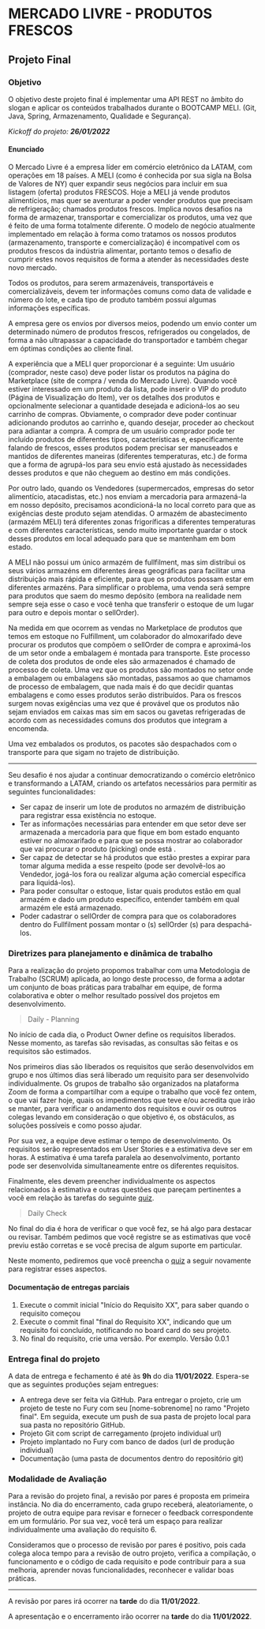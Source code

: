 # MERCADO LIVRE - PRODUTOS FRESCOS
## Projeto Final
### Objetivo
O objetivo deste projeto final é implementar uma API REST no âmbito do slogan e aplicar
os conteúdos trabalhados durante o BOOTCAMP MELI. (Git, Java, Spring, Armazenamento,
Qualidade e Segurança).

_Kickoff do projeto:_ ***26/01/2022***

#### Enunciado
O Mercado Livre é a empresa líder em comércio eletrônico da LATAM, com operações
em 18 países. A MELI (como é conhecida por sua sigla na Bolsa de Valores de NY) quer
expandir seus negócios para incluir em sua listagem (oferta) produtos FRESCOS. Hoje a MELI
já vende produtos alimentícios, mas quer se aventurar a poder vender produtos que precisam
de refrigeração; chamados produtos frescos. Implica novos desafios na forma de armazenar,
transportar e comercializar os produtos, uma vez que é feito de uma forma totalmente
diferente. O modelo de negócio atualmente implementado em relação à forma como
tratamos os nossos produtos (armazenamento, transporte e comercialização) é incompatível
com os produtos frescos da indústria alimentar, portanto temos o desafio de cumprir estes
novos requisitos de forma a atender às necessidades deste novo mercado.

Todos os produtos, para serem armazenáveis, transportáveis e comercializáveis,
devem ter informações comuns como data de validade e número do lote, e cada tipo de
produto também possui algumas informações específicas.

A empresa gere os envios por diversos meios, podendo um envio conter um
determinado número de produtos frescos, refrigerados ou congelados, de forma a não
ultrapassar a capacidade do transportador e também chegar em óptimas condições ao
cliente final.

A experiência que a MELI quer proporcionar é a seguinte: Um usuário (comprador,
neste caso) deve poder listar os produtos na página do Marketplace (site de compra / venda
do Mercado Livre). Quando você estiver interessado em um produto da lista, pode inserir o
VIP do produto (Página de Visualização do Item), ver os detalhes dos produtos e
opcionalmente selecionar a quantidade desejada e adicioná-los ao seu carrinho de compras.
Obviamente, o comprador deve poder continuar adicionando produtos ao carrinho e, quando
desejar, proceder ao checkout para adiantar a compra. A compra de um usuário comprador
pode ter incluído produtos de diferentes tipos, características e, especificamente falando de
frescos, esses produtos podem precisar ser manuseados e mantidos de diferentes maneiras
(diferentes temperaturas, etc.) de forma que a forma de agrupá-los para seu envio está
ajustado às necessidades desses produtos e que não cheguem ao destino em más
condições.

Por outro lado, quando os Vendedores (supermercados, empresas do setor
alimentício, atacadistas, etc.) nos enviam a mercadoria para armazená-la em nosso depósito,
precisamos acondicioná-la no local correto para que as exigências deste produto sejam
atendidas. O armazém de abastecimento (armazém MELI) terá diferentes zonas frigoríficas a
diferentes temperaturas e com diferentes características, sendo muito importante guardar o
stock desses produtos em local adequado para que se mantenham em bom estado.

A MELI não possui um único armazém de fullfilment, mas sim distribui os seus vários
armazéns em diferentes áreas geográficas para facilitar uma distribuição mais rápida e
eficiente, para que os produtos possam estar em diferentes armazéns. Para simplificar o
problema, uma venda será sempre para produtos que saem do mesmo depósito (embora na
realidade nem sempre seja esse o caso e você tenha que transferir o estoque de um lugar
para outro e depois montar o sellOrder).

Na medida em que ocorrem as vendas no Marketplace de produtos que temos em
estoque no Fulfillment, um colaborador do almoxarifado deve procurar os produtos que
compõem o sellOrder de compra e aproximá-los de um setor onde a embalagem é montada
para transporte. Este processo de coleta dos produtos de onde eles são armazenados é
chamado de processo de coleta. Uma vez que os produtos são montados no setor onde a
embalagem ou embalagens são montadas, passamos ao que chamamos de processo de
embalagem, que nada mais é do que decidir quantas embalagens e como esses produtos
serão distribuídos. Para os frescos surgem novas exigências uma vez que é provável que os
produtos não sejam enviados em caixas mas sim em sacos ou gavetas refrigeradas de
acordo com as necessidades comuns dos produtos que integram a encomenda.

Uma vez embalados os produtos, os pacotes são despachados com o transporte para
que sigam no trajeto de distribuição.

---
Seu desafio é nos ajudar a continuar democratizando o comércio eletrônico e transformando
a LATAM, criando os artefatos necessários para permitir as seguintes funcionalidades:

* Ser capaz de inserir um lote de produtos no armazém de distribuição para registrar
  essa existência no estoque.
* Ter as informações necessárias para entender em que setor deve ser armazenada a
  mercadoria para que fique em bom estado enquanto estiver no almoxarifado e para
  que se possa mostrar ao colaborador que vai procurar o produto (picking) onde está .
* Ser capaz de detectar se há produtos que estão prestes a expirar para tomar alguma
  medida a esse respeito (pode ser devolvê-los ao Vendedor, jogá-los fora ou realizar
  alguma ação comercial específica para liquidá-los).
* Para poder consultar o estoque, listar quais produtos estão em qual armazém e dado
  um produto específico, entender também em qual armazém ele está armazenado.
* Poder cadastrar o sellOrder de compra para que os colaboradores dentro do Fullfilment
  possam montar o (s) sellOrder (s) para despachá-los.

### Diretrizes para planejamento e dinâmica de trabalho
Para a realização do projeto propomos trabalhar com uma Metodologia de Trabalho
(SCRUM) aplicada, ao longo deste processo, de forma a adotar um conjunto de boas
práticas para trabalhar em equipe, de forma colaborativa e obter o melhor resultado
possível dos projetos em desenvolvimento.

> Daily - Planning

No início de cada dia, o Product Owner define os requisitos liberados. Nesse
momento, as tarefas são revisadas, as consultas são feitas e os requisitos são
estimados.

Nos primeiros dias são liberados os requisitos que serão desenvolvidos em grupo e
nos últimos dias será liberado um requisito para ser desenvolvido individualmente.
Os grupos de trabalho são organizados na plataforma Zoom de forma a compartilhar
com a equipe o trabalho que você fez ontem, o que vai fazer hoje, quais os
impedimentos que teve e/ou acredita que irão se manter, para verificar o andamento
dos requisitos e ouvir os outros colegas levando em consideração o que objetivo é,
os obstáculos, as soluções possíveis e como posso ajudar.

Por sua vez, a equipe deve estimar o tempo de desenvolvimento. Os requisitos serão
representados em User Stories e a estimativa deve ser em horas. A estimativa é uma
tarefa paralela ao desenvolvimento, portanto pode ser desenvolvida simultaneamente
entre os diferentes requisitos.

Finalmente, eles devem preencher individualmente os aspectos relacionados à
estimativa e outras questões que pareçam pertinentes a você em relação às tarefas
do seguinte [quiz][quiz].

> Daily Check

No final do dia é hora de verificar o que você fez, se há algo para destacar ou revisar.
Também pedimos que você registre se as estimativas que você previu estão corretas
e se você precisa de algum suporte em particular.

Neste momento, pediremos que você preencha o [quiz][quiz] a seguir novamente para
registrar esses aspectos.

#### Documentação de entregas parciais
1. Execute o commit inicial "Início do Requisito XX", para saber quando o
   requisito começou
2. Execute o commit final "final do Requisito XX", indicando que um requisito foi
   concluído, notificando no board card do seu projeto.
3. No final do requisito, crie uma versão. Por exemplo. Versão 0.0.1

### Entrega final do projeto
A data de entrega e fechamento é até às **9h** do dia **11/01/2022**. Espera-se que as
seguintes produções sejam entregues:

* A entrega deve ser feita via GitHub. Para entregar o projeto, crie um projeto de
  teste no Fury com seu [nome-sobrenome] no ramo "Projeto final". Em seguida,
  execute um push de sua pasta de projeto local para sua pasta no repositório
  GitHub.
* Projeto Git com script de carregamento (projeto individual url)
* Projeto implantado no Fury com banco de dados (url de produção individual)
* Documentação (uma pasta de documentos dentro do repositório git)

### Modalidade de Avaliação
Para a revisão do projeto final, a revisão por pares é proposta em primeira instância.
No dia do encerramento, cada grupo receberá, aleatoriamente, o projeto de outra
equipe para revisar e fornecer o feedback correspondente em um formulário. Por sua
vez, você terá um espaço para realizar individualmente uma avaliação do requisito 6.

Consideramos que o processo de revisão por pares é positivo, pois cada colega aloca
tempo para a revisão de outro projeto, verifica a compilação, o funcionamento e o
código de cada requisito e pode contribuir para a sua melhoria, aprender novas
funcionalidades, reconhecer e validar boas práticas.

---
A revisão por pares irá ocorrer na **tarde** do dia **11/01/2022**.

A apresentação e o encerramento irão ocorrer na **tarde** do dia **11/01/2022**.

[quiz]:https://docs.google.com/forms/d/e/1FAIpQLSdGWccmuJYbr38p5k5iXs6Jqd6szjVDSh2GnrYUh4GuLX_-dw/viewform
